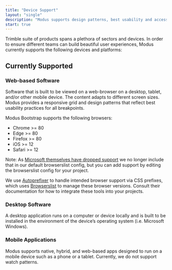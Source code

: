```yaml
---
title: "Device Support"
layout: "single"
description: "Modus supports design patterns, best usability and accessibility practices for products built across platforms."
start: true
---
```


Trimble suite of products spans a plethora of sectors and devices. In order to ensure different teams can build beautiful user experiences, Modus currently supports the following devices and platforms:

## Currently Supported

### Web-based Software

Software that is built to be viewed on a web-browser on a desktop, tablet, and/or other mobile device. The content adapts to different screen sizes. Modus provides a responsive grid and design patterns that reflect best usability practices for all breakpoints.

Modus Bootstrap supports the following browsers:

- Chrome >= 80
- Edge >= 80
- Firefox >= 80
- iOS >= 12
- Safari >= 12

Note: As [Microsoft themselves have dropped support](https://blogs.windows.com/windowsexperience/2021/05/19/the-future-of-internet-explorer-on-windows-10-is-in-microsoft-edge/) we no longer include that in our default browserslist config, but you can add support by editing the browserslist config for your project.

We use [Autoprefixer](https://github.com/postcss/autoprefixer) to handle intended browser support via CSS prefixes, which uses [Browserslist](https://github.com/browserslist/browserslist) to manage these browser versions. Consult their documentation for how to integrate these tools into your projects.

### Desktop Software

A desktop application runs on a computer or device locally and is built to be installed in the environment of the device’s operating system (i.e. Microsoft Windows).

### Mobile Applications

Modus supports native, hybrid, and web-based apps designed to run on a mobile device such as a phone or a tablet. Currently, we do not support watch patterns.
